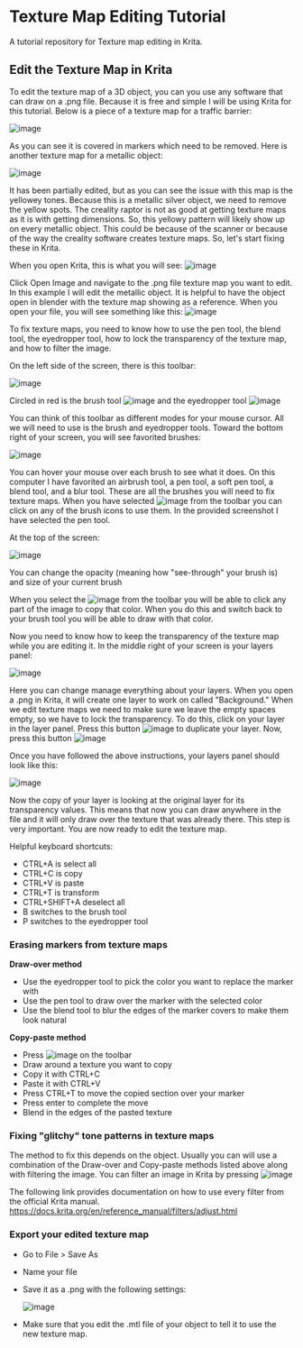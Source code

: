 # Texture Map Editing Tutorial
A tutorial repository for Texture map editing in Krita.

## Edit the Texture Map in Krita
To edit the texture map of a 3D object, you can you use any software that can draw on a .png file. Because it is free and simple I will be using Krita for this tutorial. Below is a piece of a texture map for a traffic barrier:

![image](https://github.com/user-attachments/assets/9d7a2b7a-ba62-4bb5-adcb-fb385b133f99)

As you can see it is covered in markers which need to be removed. Here is another texture map for a metallic object:

![image](https://github.com/user-attachments/assets/e3f93f42-2a89-4f5d-a8b9-181e9e08e76c)

It has been partially edited, but as you can see the issue with this map is the yellowey tones. Because this is a metallic silver object, we need to remove the yellow spots. The creality raptor is not as good at getting texture maps as it is with getting dimensions. So, this yellowy pattern will likely show up on every metallic object. This could be because of the scanner or because of the way the creality software creates texture maps. So, let's start fixing these in Krita.

When you open Krita, this is what you will see:
![image](https://github.com/user-attachments/assets/bd50db96-bd94-453a-a739-072ebb37d29a)

Click Open Image and navigate to the .png file texture map you want to edit. In this example I will edit the metallic object. It is helpful to have the object open in blender with the texture map showing as a reference. When you open your file, you will see something like this:
![image](https://github.com/user-attachments/assets/40ae0ca6-8344-419e-a3ce-c7d320341210)

To fix texture maps, you need to know how to use the pen tool, the blend tool, the eyedropper tool, how to lock the transparency of the texture map, and how to filter the image.

On the left side of the screen, there is this toolbar:

![image](https://github.com/user-attachments/assets/42328e8c-d5e1-46e7-8ee1-77c5221df6e7)

Circled in red is the brush tool ![image](https://github.com/user-attachments/assets/93e25815-cd5f-4a16-b432-8ecf18dac71e) and the eyedropper tool ![image](https://github.com/user-attachments/assets/4b8de83c-0f16-4800-9922-8e9a8a2e1fd3)

You can think of this toolbar as different modes for your mouse cursor. All we will need to use is the brush and eyedropper tools. Toward the bottom right of your screen, you will see favorited brushes:

![image](https://github.com/user-attachments/assets/32412a47-babc-4638-8d38-d713617972d2)

You can hover your mouse over each brush to see what it does. On this computer I have favorited an airbrush tool, a pen tool, a soft pen tool, a blend tool, and a blur tool. These are all the brushes you will need to fix texture maps. When you have selected ![image](https://github.com/user-attachments/assets/93e25815-cd5f-4a16-b432-8ecf18dac71e) from the toolbar you can click on any of the brush icons to use them. In the provided screenshot I have selected the pen tool. 

At the top of the screen:

![image](https://github.com/user-attachments/assets/ddee2b6f-67bc-4bbd-ba0d-339d29f82764)

You can change the opacity (meaning how "see-through" your brush is) and size of your current brush

When you select the ![image](https://github.com/user-attachments/assets/4b8de83c-0f16-4800-9922-8e9a8a2e1fd3) from the toolbar you will be able to click any part of the image to copy that color. When you do this and switch back to your brush tool you will be able to draw with that color.

Now you need to know how to keep the transparency of the texture map while you are editing it. In the middle right of your screen is your layers panel:

![image](https://github.com/user-attachments/assets/669bc184-a2d7-478b-b8af-77870511982b)

Here you can change manage everything about your layers. When you open a .png in Krita, it will create one layer to work on called "Background." When we edit texture maps we need to make sure we leave the empty spaces empty, so we have to lock the transparency. To do this, click on your layer in the layer panel. Press this button ![image](https://github.com/user-attachments/assets/2bee91af-5f2c-4bbc-8a08-a1af41238927) to duplicate your layer. Now, press this button ![image](https://github.com/user-attachments/assets/814ed247-b49b-4d8a-bc86-4458f0ea45a7)

Once you have followed the above instructions, your layers panel should look like this:

![image](https://github.com/user-attachments/assets/b261a039-e3ef-4b11-b11c-0380b520fb10)

Now the copy of your layer is looking at the original layer for its transparency values. This means that now you can draw anywhere in the file and it will only draw over the texture that was already there. This step is very important. You are now ready to edit the texture map.

Helpful keyboard shortcuts:
* CTRL+A is select all
* CTRL+C is copy
* CTRL+V is paste
* CTRL+T is transform
* CTRL+SHIFT+A deselect all
* B switches to the brush tool
* P switches to the eyedropper tool

### Erasing markers from texture maps

**Draw-over method**
- Use the eyedropper tool to pick the color you want to replace the marker with
- Use the pen tool to draw over the marker with the selected color
- Use the blend tool to blur the edges of the marker covers to make them look natural

**Copy-paste method**
- Press ![image](https://github.com/user-attachments/assets/db67045b-5845-41d2-901a-9023a04796c0) on the toolbar
- Draw around a texture you want to copy
- Copy it with CTRL+C
- Paste it with CTRL+V
- Press CTRL+T to move the copied section over your marker
- Press enter to complete the move
- Blend in the edges of the pasted texture


### Fixing "glitchy" tone patterns in texture maps

The method to fix this depends on the object. Usually you can will use a combination of the Draw-over and Copy-paste methods listed above along with filtering the image. You can filter an image in Krita by pressing ![image](https://github.com/user-attachments/assets/c901f322-8575-4c6b-a6ec-4e16a0e4abfe) 

The following link provides documentation on how to use every filter from the official Krita manual.
https://docs.krita.org/en/reference_manual/filters/adjust.html

### Export your edited texture map
* Go to File > Save As 
* Name your file
* Save it as a .png with the following settings:
  
  ![image](https://github.com/user-attachments/assets/8e898373-c1a9-4709-9891-42e6edf440cd)

* Make sure that you edit the .mtl file of your object to tell it to use the new texture map.
